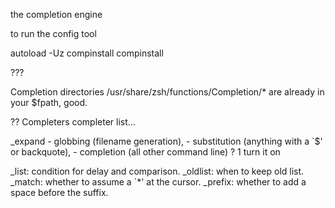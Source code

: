 the completion engine

to run the config tool

autoload -Uz compinstall
compinstall

???

Completion directories /usr/share/zsh/functions/Completion/*
are already in your $fpath, good.

?? Completers
completer list...

_expand
	- globbing (filename generation), 
	- substitution (anything with a `$' or backquote),
	- completion (all other command line) 
		? 1 turn it on

_list: condition for delay and comparison.
_oldlist: when to keep old list.
_match: whether to assume a `*' at the cursor.
_prefix: whether to add a space before the suffix.

